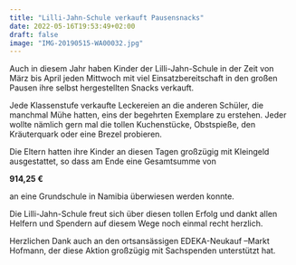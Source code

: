 ```yaml
---
title: "Lilli-Jahn-Schule verkauft Pausensnacks"
date: 2022-05-16T19:53:49+02:00
draft: false
image: "IMG-20190515-WA00032.jpg"
---
```


Auch in diesem Jahr haben Kinder der Lilli-Jahn-Schule in der Zeit von März bis April jeden Mittwoch mit viel Einsatzbereitschaft in den großen Pausen  ihre selbst hergestellten Snacks verkauft.

Jede Klassenstufe verkaufte Leckereien an die anderen Schüler, die manchmal Mühe hatten, eins der begehrten Exemplare zu erstehen. Jeder wollte nämlich gern mal die tollen Kuchenstücke, Obstspieße, den Kräuterquark oder eine Brezel probieren.

Die Eltern hatten ihre Kinder an diesen Tagen großzügig mit Kleingeld ausgestattet, so dass am Ende eine Gesamtsumme von

**914,25 €**

an eine Grundschule in Namibia überwiesen werden konnte.

Die Lilli-Jahn-Schule freut sich über diesen tollen Erfolg und dankt allen Helfern und Spendern auf diesem Wege noch einmal recht herzlich.

Herzlichen Dank auch an den ortsansässigen EDEKA-Neukauf –Markt Hofmann, der diese Aktion großzügig mit Sachspenden unterstützt hat.